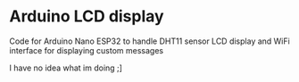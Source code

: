 
# Arduino LCD display

Code for Arduino Nano ESP32 to handle DHT11 sensor LCD display and WiFi interface for displaying custom messages

I have no idea what im doing ;]

